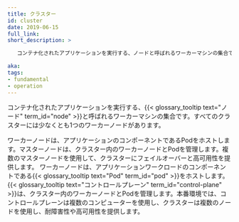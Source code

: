 ```yaml
---
title: クラスター
id: cluster
date: 2019-06-15
full_link: 
short_description: >

   コンテナ化されたアプリケーションを実行する、ノードと呼ばれるワーカーマシンの集合です。すべてのクラスターには少なくとも1つのワーカーノードがあります。

aka: 
tags:
- fundamental
- operation
---
```

コンテナ化されたアプリケーションを実行する、{{< glossary_tooltip text="ノード" term_id="node" >}}と呼ばれるワーカーマシンの集合です。すべてのクラスターには少なくとも1つのワーカーノードがあります。

<!--more-->
ワーカーノードは、アプリケーションのコンポーネントであるPodをホストします。マスターノードは、クラスター内のワーカーノードとPodを管理します。複数のマスターノードを使用して、クラスターにフェイルオーバーと高可用性を提供します。
ワーカーノードは、アプリケーションワークロードのコンポーネントである{{< glossary_tooltip text="Pod" term_id="pod" >}}をホストします。{{< glossary_tooltip text="コントロールプレーン" term_id="control-plane" >}}は、クラスター内のワーカーノードとPodを管理します。本番環境では、コントロールプレーンは複数のコンピューターを使用し、クラスターは複数のノードを使用し、耐障害性や高可用性を提供します。

